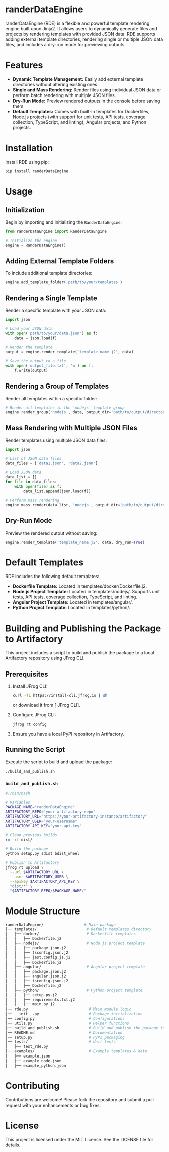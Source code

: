 # randerDataEngine
randerDataEngine (RDE) is a flexible and powerful template rendering engine built upon Jinja2. It allows users to dynamically generate files and projects by rendering templates with provided JSON data. RDE supports adding external template directories, rendering single or multiple JSON data files, and includes a dry-run mode for previewing outputs.

# Features
- **Dynamic Template Management:** Easily add external template directories without altering existing ones.
- **Single and Mass Rendering:** Render files using individual JSON data or perform batch rendering with multiple JSON files.
- **Dry-Run Mode:** Preview rendered outputs in the console before saving them.
- **Default Templates:** Comes with built-in templates for Dockerfiles, Node.js projects (with support for unit tests, API tests, coverage collection, TypeScript, and linting), Angular projects, and Python projects.

# Installation
Install RDE using pip:
``` python
pip install randerDataEngine
```

# Usage
## Initialization
Begin by importing and initializing the `RanderDataEngine`:
``` python
from randerDataEngine import RanderDataEngine

# Initialize the engine
engine = RanderDataEngine()
```

## Adding External Template Folders
To include additional template directories:
``` python
engine.add_template_folder('path/to/your/templates')
```

## Rendering a Single Template
Render a specific template with your JSON data:
``` python
import json

# Load your JSON data
with open('path/to/your/data.json') as f:
    data = json.load(f)

# Render the template
output = engine.render_template('template_name.j2', data)

# Save the output to a file
with open('output_file.txt', 'w') as f:
    f.write(output)
```

## Rendering a Group of Templates
Render all templates within a specific folder:
``` python
# Render all templates in the 'nodejs' template group
engine.render_group('nodejs', data, output_dir='path/to/output/directory')
```

## Mass Rendering with Multiple JSON Files
Render templates using multiple JSON data files:
``` python
import json

# List of JSON data files
data_files = ['data1.json', 'data2.json']

# Load JSON data
data_list = []
for file in data_files:
    with open(file) as f:
        data_list.append(json.load(f))

# Perform mass rendering
engine.mass_render(data_list, 'nodejs', output_dir='path/to/output/directory')
```

## Dry-Run Mode
Preview the rendered output without saving:
``` python
engine.render_template('template_name.j2', data, dry_run=True)
```

# Default Templates
RDE includes the following default templates:
- **Dockerfile Template:** Located in templates/docker/Dockerfile.j2.
- **Node.js Project Template:** Located in templates/nodejs/. Supports unit tests, API tests, coverage collection, TypeScript, and linting.
- **Angular Project Template:** Located in templates/angular/.
- **Python Project Template:** Located in templates/python/.

# Building and Publishing the Package to Artifactory

This project includes a script to build and publish the package to a local Artifactory repository using JFrog CLI.
## Prerequisites
1) Install JFrog CLI:
    ``` bash
    curl -fL https://install-cli.jfrog.io | sh
    ```
    or download it from [ JFrog CLI].

2) Configure JFrog CLI:
   ``` bash
   jfrog rt config
   ```

3) Ensure you have a local PyPI repository in Artifactory.

## Running the Script
Execute the script to build and upload the package:
``` bash
./build_and_publish.sh
```

### `build_and_publish.sh`
``` bash
#!/bin/bash

# Variables
PACKAGE_NAME="randerDataEngine"
ARTIFACTORY_REPO="your-artifactory-repo"
ARTIFACTORY_URL="https://your-artifactory-instance/artifactory"
ARTIFACTORY_USER="your-username"
ARTIFACTORY_API_KEY="your-api-key"

# Clean previous builds
rm -rf dist/

# Build the package
python setup.py sdist bdist_wheel

# Publish to Artifactory
jfrog rt upload \
  --url $ARTIFACTORY_URL \
  --user $ARTIFACTORY_USER \
  --apikey $ARTIFACTORY_API_KEY \
  "dist/*" \
  "$ARTIFACTORY_REPO/$PACKAGE_NAME/"
```



# Module Structure
``` bash
randerDataEngine/                  # Main package
│── templates/                      # Default templates directory
│   ├── docker/                     # Dockerfile templates
│   │   ├── Dockerfile.j2
│   ├── nodejs/                     # Node.js project template
│   │   ├── package.json.j2
│   │   ├── tsconfig.json.j2
│   │   ├── jest.config.js.j2
│   │   ├── Dockerfile.j2
│   ├── angular/                    # Angular project template
│   │   ├── package.json.j2
│   │   ├── angular.json.j2
│   │   ├── tsconfig.json.j2
│   │   ├── Dockerfile.j2
│   ├── python/                     # Python project template
│   │   ├── setup.py.j2
│   │   ├── requirements.txt.j2
│   │   ├── main.py.j2
│── rde.py                           # Main module logic
│── __init__.py                      # Package initialization
│── config.py                        # Configurations
│── utils.py                         # Helper functions
├── build_and_publish.sh             # Build and publish the package to your artifactory pypi repository
│── README.md                        # Documentation
│── setup.py                         # PyPI packaging
│── tests/                           # Unit tests
│   ├── test_rde.py
│── examples/                        # Example templates & data
│   ├── example.json
│   ├── example_node.json
│   ├── example_python.json
```

# Contributing
Contributions are welcome! Please fork the repository and submit a pull request with your enhancements or bug fixes.

# License
This project is licensed under the MIT License. See the LICENSE file for details.
